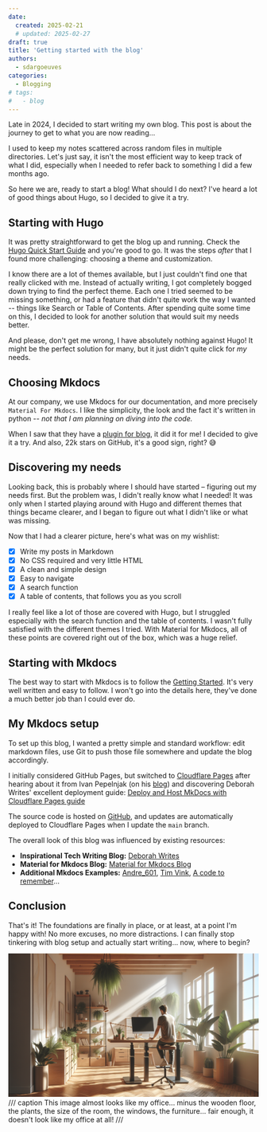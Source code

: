 ```yaml
---
date: 
  created: 2025-02-21
  # updated: 2025-02-27
draft: true
title: 'Getting started with the blog'
authors:
  - sdargoeuves
categories:
  - Blogging
# tags:
#   - blog
---
```


Late in 2024, I decided to start writing my own blog. This post is about the journey to get to what you are now reading...
<!-- more -->

I used to keep my notes scattered across random files in multiple directories. Let's just say, it isn't the most efficient way to keep track of what I did, especially when I needed to refer back to something I did a few months ago.

So here we are, ready to start a blog! What should I do next? I've heard a lot of good things about Hugo, so I decided to give it a try.

## Starting with Hugo

It was pretty straightforward to get the blog up and running. Check the [Hugo Quick Start Guide](https://gohugo.io/getting-started/quick-start/) and you're good to go. It was the steps *after* that I found more challenging: choosing a theme and customization.

I know there are a lot of themes available, but I just couldn't find one that really clicked with me. Instead of actually writing, I got completely bogged down trying to find the perfect theme. Each one I tried seemed to be missing something, or had a feature that didn't quite work the way I wanted -- things like Search or Table of Contents. After spending quite some time on this, I decided to look for another solution that would suit my needs better.

And please, don't get me wrong, I have absolutely nothing against Hugo! It might be the perfect solution for many, but it just didn't quite click for *my* needs.

## Choosing Mkdocs

At our company, we use Mkdocs for our documentation, and more precisely `Material For Mkdocs`. I like the simplicity, the look and the fact it's written in python *-- not that I am planning on diving into the code.*

When I saw that they have a [plugin for blog](https://squidfunk.github.io/mkdocs-material/plugins/blog/), it did it for me! I decided to give it a try. And also, 22k stars on GitHub, it's a good sign, right? 😅

## Discovering my needs

Looking back, this is probably where I should have started – figuring out my needs first. But the problem was, I didn't really know what I needed! It was only when I started playing around with Hugo and different themes that things became clearer, and I began to figure out what I didn't like or what was missing.

Now that I had a clearer picture, here's what was on my wishlist:

- [x] Write my posts in Markdown
- [x] No CSS required and very little HTML
- [x] A clean and simple design
- [x] Easy to navigate
- [x] A search function
- [x] A table of contents, that follows you as you scroll

I really feel like a lot of those are covered with Hugo, but I struggled especially with the search function and the table of contents. I wasn't fully satisfied with the different themes I tried. With Material for Mkdocs, all of these points are covered right out of the box, which was a huge relief.

## Starting with Mkdocs

The best way to start with Mkdocs is to follow the [Getting Started](https://squidfunk.github.io/mkdocs-material/getting-started/). It's very well written and easy to follow. I won't go into the details here, they've done a much better job than I could ever do.

## My Mkdocs setup

To set up this blog, I wanted a pretty simple and standard workflow: edit markdown files, use Git to push those file somewhere and update the blog accordingly.

I initially considered GitHub Pages, but switched to [Cloudflare Pages](https://www.cloudflare.com/pages/) after hearing about it from Ivan Pepelnjak (on his [blog](https://blog.ipspace.net/2024/07/blog-cloudflare/)) and discovering Deborah Writes' excellent deployment guide: [Deploy and Host MkDocs with Cloudflare Pages guide](https://deborahwrites.com/guides/deploy-host-mkdocs/deploy-mkdocs-material-cloudflare/)

The source code is hosted on [GitHub](https://github.com/sdargoeuves/noodleops-mkdocs), and updates are automatically deployed to Cloudflare Pages when I update the `main` branch.

The overall look of this blog was influenced by existing resources:

- **Inspirational Tech Writing Blog:** [Deborah Writes](https://deborahwrites.com/blog/)
- **Material for Mkdocs Blog:** [Material for Mkdocs Blog](https://squidfunk.github.io/mkdocs-material/blog/)
- **Additional Mkdocs Examples:** [Andre_601](https://andre601.ch/blog/), [Tim Vink](https://timvink.nl/blog/), [A code to remember](https://copdips.com/)...

## Conclusion

That's it! The foundations are finally in place, or at least, at a point I'm happy with! No more excuses, no more distractions. I can finally stop tinkering with blog setup and actually start writing... now, where to begin?

![AI Generated image - Nordic style, large office, plants, large windows, with someone sitting at the desk ready to start typing](ai-nordic-office.png)
/// caption
This image almost looks like my office... minus the wooden floor, the plants, the size of the room, the windows, the furniture... fair enough, it doesn't look like my office at all!
///
